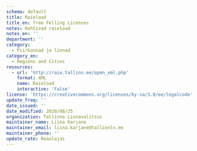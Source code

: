 ```yaml
---
schema: default
title: Raieload
title_en: Tree Felling Licenses
notes: Kehtivad raieload
notes_en: ''
department: ''
category:
  - Piirkonnad ja linnad
category_en:
  - Regions and Cities
resources:
  - url: 'http://raie.tallinn.ee/open_xml.php'
    format: XML
    name: Raieload
    interactive: 'False'
license: 'https://creativecommons.org/licenses/by-sa/3.0/ee/legalcode'
update_freq: ''
date_issued: ''
date_modified: 2020/08/25
organization: Tallinna Linnavalitsus
maintainer_name: Liina Karjane
maintainer_email: liina.karjane@tallinnlv.ee
maintainer_phone: ''
update_rate: Reaalajas
---
```

